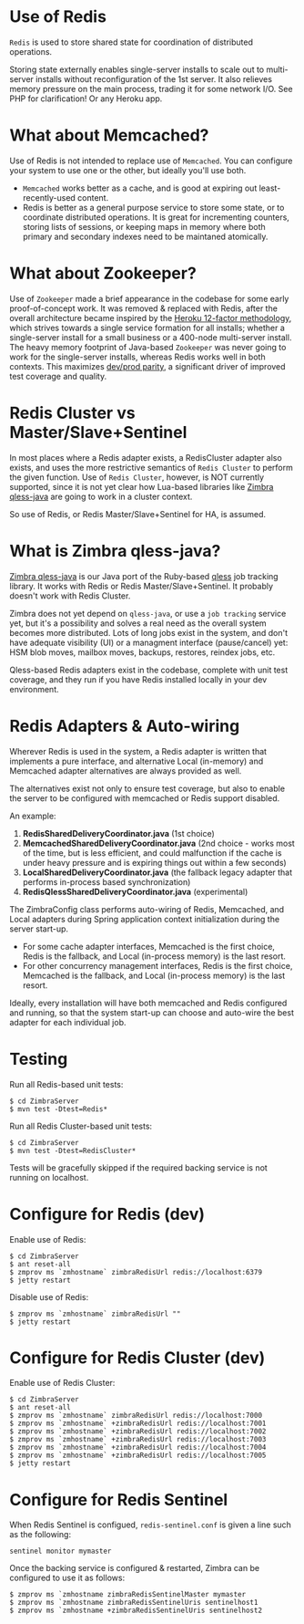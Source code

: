 # Use of Redis #

`Redis` is used to store shared state for coordination of distributed operations.

Storing state externally enables single-server installs to scale out to multi-server installs without reconfiguration of the 1st server. It also relieves memory pressure on the main process, trading it for some network I/O. See PHP for clarification! Or any Heroku app.

# What about Memcached? #

Use of Redis is not intended to replace use of `Memcached`. You can configure your system to use one or the other, but ideally you'll use both.

  * `Memcached` works better as a cache, and is good at expiring out least-recently-used content.
  * Redis is better as a general purpose service to store some state, or to coordinate distributed operations. It is great for incrementing counters, storing lists of sessions, or keeping maps in memory where both primary and secondary indexes need to be maintaned atomically.

# What about Zookeeper? #

Use of `Zookeeper` made a brief appearance in the codebase for some early proof-of-concept work. It was removed & replaced with Redis, after the overall architecture became inspired by the [Heroku 12-factor methodology](http://12factor.net), which strives towards a single service formation for all installs; whether a single-server install for a small business or a 400-node multi-server install. The heavy memory footprint of Java-based `Zookeeper` was never going to work for the single-server installs, whereas Redis works well in both contexts. This maximizes [dev/prod parity](http://12factor.net/dev-prod-parity), a significant driver of improved test coverage and quality.

# Redis Cluster vs Master/Slave+Sentinel #

In most places where a Redis adapter exists, a RedisCluster adapter also exists, and uses the more restrictive semantics of `Redis Cluster` to perform the given function. Use of `Redis Cluster`, however, is NOT currently supported, since it is not yet clear how Lua-based libraries like [Zimbra qless-java](https://github.com/Zimbra/qless-java) are going to work in a cluster context.

So use of Redis, or Redis Master/Slave+Sentinel for HA, is assumed.

# What is Zimbra qless-java? #

[Zimbra qless-java](https://github.com/Zimbra/qless-java) is our Java port of the Ruby-based [qless](https://github.com/seomoz/qless) job tracking library. It works with Redis or Redis Master/Slave+Sentinel. It probably doesn't work with Redis Cluster.

Zimbra does not yet depend on `qless-java`, or use a `job tracking` service yet, but it's a possibility and solves a real need as the overall system becomes more distributed. Lots of long jobs exist in the system, and don't have adequate visibility (UI) or a managment interface (pause/cancel) yet: HSM blob moves, mailbox moves, backups, restores, reindex jobs, etc.

Qless-based Redis adapters exist in the codebase, complete with unit test coverage, and they run if you have Redis installed locally in your dev environment.

# Redis Adapters & Auto-wiring #

Wherever Redis is used in the system, a Redis adapter is written that implements a pure interface, and alternative Local (in-memory) and Memcached adapter alternatives are always provided as well.

The alternatives exist not only to ensure test coverage, but also to enable the server to be configured with memcached or Redis support disabled.

An example:

  1. **RedisSharedDeliveryCoordinator.java** (1st choice)
  2. **MemcachedSharedDeliveryCoordinator.java** (2nd choice - works most of the time, but is less efficient, and could malfunction if the cache is under heavy pressure and is expiring things out within a few seconds)
  3. **LocalSharedDeliveryCoordinator.java** (the fallback legacy adapter that performs in-process based synchronization)
  4. **RedisQlessSharedDeliveryCoordinator.java** (experimental)

The ZimbraConfig class performs auto-wiring of Redis, Memcached, and Local adapters during Spring application context initialization during the server start-up.

  * For some cache adapter interfaces, Memcached is the first choice, Redis is the fallback, and Local (in-process memory) is the last resort.
  * For other concurrency management interfaces, Redis is the first choice, Memcached is the fallback, and Local (in-process memory) is the last resort.

Ideally, every installation will have both memcached and Redis configured and running, so that the system start-up can choose and auto-wire the best adapter for each individual job.

# Testing

Run all Redis-based unit tests:

```
$ cd ZimbraServer
$ mvn test -Dtest=Redis*
```

Run all Redis Cluster-based unit tests:

```
$ cd ZimbraServer
$ mvn test -Dtest=RedisCluster*
```

Tests will be gracefully skipped if the required backing service is not running on localhost.

# Configure for Redis (dev)

Enable use of Redis:

```
$ cd ZimbraServer
$ ant reset-all
$ zmprov ms `zmhostname` zimbraRedisUrl redis://localhost:6379
$ jetty restart
```

Disable use of Redis:

```
$ zmprov ms `zmhostname` zimbraRedisUrl ""
$ jetty restart
```

# Configure for Redis Cluster (dev)

Enable use of Redis Cluster:

```
$ cd ZimbraServer
$ ant reset-all
$ zmprov ms `zmhostname` zimbraRedisUrl redis://localhost:7000
$ zmprov ms `zmhostname` +zimbraRedisUrl redis://localhost:7001
$ zmprov ms `zmhostname` +zimbraRedisUrl redis://localhost:7002
$ zmprov ms `zmhostname` +zimbraRedisUrl redis://localhost:7003
$ zmprov ms `zmhostname` +zimbraRedisUrl redis://localhost:7004
$ zmprov ms `zmhostname` +zimbraRedisUrl redis://localhost:7005
$ jetty restart
```

# Configure for Redis Sentinel

When Redis Sentinel is configued, `redis-sentinel.conf` is given a line such as the following:

    sentinel monitor mymaster

Once the backing service is configured & restarted, Zimbra can be configured to use it as follows:

```
$ zmprov ms `zmhostname zimbraRedisSentinelMaster mymaster
$ zmprov ms `zmhostname zimbraRedisSentinelUris sentinelhost1
$ zmprov ms `zmhostname +zimbraRedisSentinelUris sentinelhost2
```
